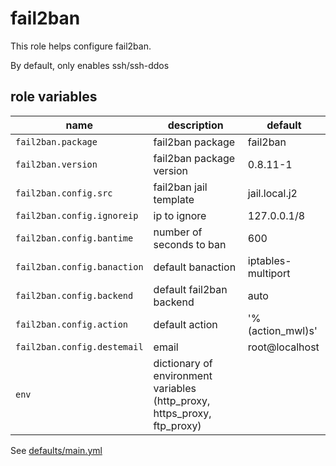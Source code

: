 # fail2ban

This role helps configure fail2ban.

By default, only enables ssh/ssh-ddos

## role variables

|name|description|default|
|----|-----------|-------|
|`fail2ban.package`|fail2ban package|fail2ban|
|`fail2ban.version`|fail2ban package version|0.8.11-1|
|`fail2ban.config.src`|fail2ban jail template|jail.local.j2|
|`fail2ban.config.ignoreip`|ip to ignore|127.0.0.1/8|
|`fail2ban.config.bantime`|number of seconds to ban|600|
|`fail2ban.config.banaction`|default banaction|iptables-multiport|
|`fail2ban.config.backend`|default fail2ban backend|auto|
|`fail2ban.config.action`|default action|'%(action_mwl)s'|
|`fail2ban.config.destemail`|email|root@localhost|
|`env`|dictionary of environment variables (http_proxy, https_proxy, ftp_proxy)||

See [defaults/main.yml](https://github.com/ryankanno/ansible-roles/blob/master/fail2ban/defaults/main.yml)
